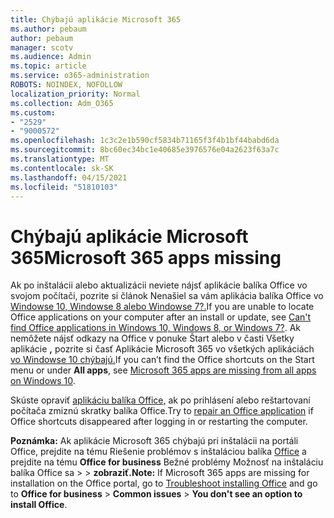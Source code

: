 ```yaml
---
title: Chýbajú aplikácie Microsoft 365
ms.author: pebaum
author: pebaum
manager: scotv
ms.audience: Admin
ms.topic: article
ms.service: o365-administration
ROBOTS: NOINDEX, NOFOLLOW
localization_priority: Normal
ms.collection: Adm_O365
ms.custom:
- "2529"
- "9000572"
ms.openlocfilehash: 1c3c2e1b590cf5834b71165f3f4b1bf44babd6da
ms.sourcegitcommit: 8bc60ec34bc1e40685e3976576e04a2623f63a7c
ms.translationtype: MT
ms.contentlocale: sk-SK
ms.lasthandoff: 04/15/2021
ms.locfileid: "51810103"
---
```

# <a name="microsoft-365-apps-missing"></a><span data-ttu-id="f7c38-102">Chýbajú aplikácie Microsoft 365</span><span class="sxs-lookup"><span data-stu-id="f7c38-102">Microsoft 365 apps missing</span></span>

<span data-ttu-id="f7c38-103">Ak po inštalácii alebo aktualizácii neviete nájsť aplikácie balíka Office vo svojom počítači, pozrite si článok Nenašiel sa vám aplikácia balíka Office vo [Windowse 10, Windowse 8 alebo Windowse 7?.](https://support.office.com/article/Can-t-find-Office-applications-in-Windows-10-Windows-8-or-Windows-7-907ce545-6ae8-459b-8d9d-de6764a635d6)</span><span class="sxs-lookup"><span data-stu-id="f7c38-103">If you are unable to locate Office applications on your computer after an install or update, see [Can't find Office applications in Windows 10, Windows 8, or Windows 7?](https://support.office.com/article/Can-t-find-Office-applications-in-Windows-10-Windows-8-or-Windows-7-907ce545-6ae8-459b-8d9d-de6764a635d6).</span></span> <span data-ttu-id="f7c38-104">Ak nemôžete nájsť odkazy na Office v ponuke Štart alebo v časti Všetky aplikácie **,** pozrite si časť Aplikácie Microsoft 365 vo všetkých aplikáciách [vo Windowse 10 chýbajú.](https://support.office.com/article/office-apps-are-missing-from-all-apps-on-windows-10-5bc123f6-655d-4736-ad61-b0b9d1cde5bc)</span><span class="sxs-lookup"><span data-stu-id="f7c38-104">If you can’t find the Office shortcuts on the Start menu or under **All apps**, see [Microsoft 365 apps are missing from all apps on Windows 10](https://support.office.com/article/office-apps-are-missing-from-all-apps-on-windows-10-5bc123f6-655d-4736-ad61-b0b9d1cde5bc).</span></span> 

<span data-ttu-id="f7c38-105">Skúste opraviť [aplikáciu balíka Office,](https://support.office.com/article/repair-an-office-application-7821d4b6-7c1d-4205-aa0e-a6b40c5bb88b) ak po prihlásení alebo reštartovaní počítača zmiznú skratky balíka Office.</span><span class="sxs-lookup"><span data-stu-id="f7c38-105">Try to [repair an Office application](https://support.office.com/article/repair-an-office-application-7821d4b6-7c1d-4205-aa0e-a6b40c5bb88b) if Office shortcuts disappeared after logging in or restarting the computer.</span></span> 

<span data-ttu-id="f7c38-106">**Poznámka:** Ak aplikácie Microsoft 365 chýbajú pri inštalácii na portáli Office, prejdite na tému Riešenie problémov s inštaláciou balíka [Office](https://support.office.com/article/troubleshoot-installing-office-35ff2def-e0b2-4dac-9784-4cf212c1f6c2) a prejdite na tému **Office for business** Bežné problémy Možnosť na inštaláciu balíka Office sa  >    >  **zobraziť.**</span><span class="sxs-lookup"><span data-stu-id="f7c38-106">**Note:** If Microsoft 365 apps are missing for installation on the Office portal, go to [Troubleshoot installing Office](https://support.office.com/article/troubleshoot-installing-office-35ff2def-e0b2-4dac-9784-4cf212c1f6c2) and go to **Office for business** > **Common issues** > **You don't see an option to install Office**.</span></span> 